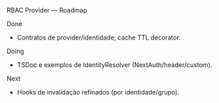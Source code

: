 RBAC Provider — Roadmap

Done
- Contratos de provider/identidade; cache TTL decorator.

Doing
- TSDoc e exemplos de IdentityResolver (NextAuth/header/custom).

Next
- Hooks de invalidação refinados (por identidade/grupo).
